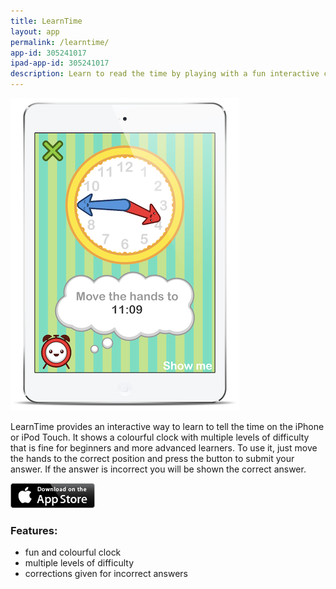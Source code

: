 ```yaml
---
title: LearnTime
layout: app
permalink: /learntime/
app-id: 305241017
ipad-app-id: 305241017
description: Learn to read the time by playing with a fun interactive clock.
---
```

![MathsFacts product](/assets/images/learntime/product.png)

LearnTime provides an interactive way to learn to tell the time on the iPhone or iPod Touch. It shows a colourful clock with multiple levels of difficulty that is fine for beginners and more advanced learners. To use it, just move the hands to the correct position and press the button to submit your answer. If the answer is incorrect you will be shown the correct answer.

<p><a href="http://appstore.com/robclarke/learntime"><img class="alignright" title="App_Store_Badge_EN_0609" alt="" src="/assets/images/Download_on_the_App_Store_Badge_US-UK_135x40.png" width="135" height="40"></a></p>

### Features:

* fun and colourful clock
* multiple levels of difficulty
* corrections given for incorrect answers
